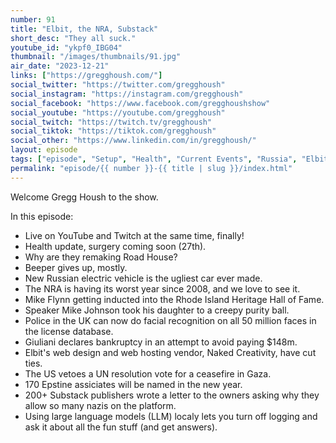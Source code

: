```yaml
---
number: 91
title: "Elbit, the NRA, Substack"
short_desc: "They all suck."
youtube_id: "ykpf0_IBG04"
thumbnail: "/images/thumbnails/91.jpg"
air_date: "2023-12-21"
links: ["https://gregghoush.com/"]
social_twitter: "https://twitter.com/gregghoush"
social_instagram: "https://instagram.com/gregghoush"
social_facebook: "https://www.facebook.com/gregghoushshow"
social_youtube: "https://youtube.com/gregghoush"
social_twitch: "https://twitch.tv/gregghoush"
social_tiktok: "https://tiktok.com/gregghoush"
social_other: "https://www.linkedin.com/in/gregghoush/"
layout: episode
tags: ["episode", "Setup", "Health", "Current Events", "Russia", "Elbit"]
permalink: "episode/{{ number }}-{{ title | slug }}/index.html"
---
```


Welcome Gregg Housh to the show.

In this episode:

- Live on YouTube and Twitch at the same time, finally!
- Health update, surgery coming soon (27th).
- Why are they remaking Road House?
- Beeper gives up, mostly.
- New Russian electric vehicle is the ugliest car ever made.
- The NRA is having its worst year since 2008, and we love to see it.
- Mike Flynn getting inducted into the Rhode Island Heritage Hall of Fame.
- Speaker Mike Johnson took his daughter to a creepy purity ball.
- Police in the UK can now do facial recognition on all 50 million faces in the license database.
- Giuliani declares bankruptcy in an attempt to avoid paying $148m.
- Elbit's web design and web hosting vendor, Naked Creativity, have cut ties.
- The US vetoes a UN resolution vote for a ceasefire in Gaza.
- 170 Epstine assiciates will be named in the new year.
- 200+ Substack publishers wrote a letter to the owners asking why they allow so many nazis on the platform.
- Using large language models (LLM) localy lets you turn off logging and ask it about all the fun stuff (and get answers).
